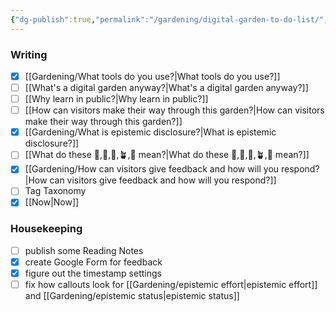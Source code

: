 ```yaml
---
{"dg-publish":true,"permalink":"/gardening/digital-garden-to-do-list/","created":"2024-07-21T20:27:34.920+08:00","updated":"2024-07-31T21:35:03.419+08:00"}
---
```


### Writing
- [x] [[Gardening/What tools do you use?\|What tools do you use?]]
- [ ] [[What's a digital garden anyway?\|What's a digital garden anyway?]]
- [ ] [[Why learn in public?\|Why learn in public?]]
- [ ] [[How can visitors make their way through this garden?\|How can visitors make their way through this garden?]]
- [x] [[Gardening/What is epistemic disclosure?\|What is epistemic disclosure?]]
- [ ] [[What do these 🫚,🫛,🌱,🪴,🌳 mean?\|What do these 🫚,🫛,🌱,🪴,🌳 mean?]]
- [x] [[Gardening/How can visitors give feedback and how will you respond?\|How can visitors give feedback and how will you respond?]]
- [ ] Tag Taxonomy
- [x] [[Now\|Now]]

### Housekeeping
- [ ] publish some Reading Notes
- [x] create Google Form for feedback
- [x] figure out the timestamp settings
- [ ] fix how callouts look for [[Gardening/epistemic effort\|epistemic effort]] and [[Gardening/epistemic status\|epistemic status]]